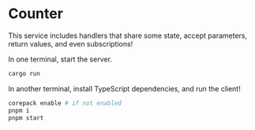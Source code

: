 # Counter

This service includes handlers that share some state, accept parameters, return values, and even
subscriptions!

In one terminal, start the server.

```sh
cargo run
```

In another terminal, install TypeScript dependencies, and run the client!

```sh
corepack enable # if not enabled
pnpm i
pnpm start
```
